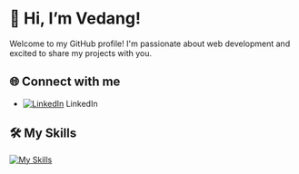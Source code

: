 # 👋 Hi, I’m Vedang!

Welcome to my GitHub profile! I'm passionate about web development and excited to share my projects with you.

## 🌐 Connect with me
- [![LinkedIn](https://img.icons8.com/color/48/000000/linkedin.png)](https://www.linkedin.com/in/vedaaanggshetty) LinkedIn

## 🛠️ My Skills
[![My Skills](https://skillicons.dev/icons?i=js,html,css,wasm)](https://skillicons.dev)

<!---
vedaaanggshetty/vedaaanggshetty is a ✨ special ✨ repository because its `README.md` (this file) appears on your GitHub profile.
You can click the Preview link to take a look at your changes.
--->
